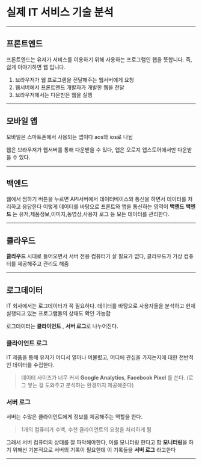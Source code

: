 # 실제 IT 서비스 기술 분석

---

## 프론트엔드

프론트엔드는 유저가 서비스를 이용하기 위해 사용하는 프로그램인 웹을 뜻합니다. 즉, 쉽게 이야기하면 웹 입니다.

1. 브라우저가 웹 프로그램을 전달해주는 웹서버에게 요청
2. 웹서버에서 프론트엔드 개발자가 개발한 웹을 전달
3. 브라우저에서는 다운받은 웹을 실행

---

## 모바일 앱

모바일은 스마트폰에서 사용되는 앱이다 aos와 ios로 나뉨

웹은 브라우저가 웹서버를 통해 다운받을 수 있다, 앱은 오로지 앱스토어에서만 다운받을 수 있다.

---

## 백엔드

웹에서 찜하기 버튼을 누르면 API서버에서 데이터베이스와 통신을 하면서 데이터를 처리하고 응답한다
이렇게 데이터를 바탕으로 프론트와 앱을 통신하는 영역이 **백엔드**
**백엔드** 는 유저,제품정보,이미지,동영상,사용자 로그 등 모든 데이터를 관리한다.

---

## 클라우드

**클라우드** 시대로 들어오면서 서버 전용 컴퓨터가 살 필요가 없다, 클라우드가 가상 컴퓨터를 제공해주고 관리도 해줌

---

## 로그데이터

IT 회사에서는 로그데이터가 꼭 필요하다. 데이터를 바탕으로 사용자들을 분석하고 현재 실행되고 있는 프로그램들의 상태도 확인 가능함

로그데이터는 **클라이언트** , **서버 로그**로 나누어진다.

### 클라이언트 로그

IT 제품을 통해 유저가 어디서 얼마나 머물렀고, 어디에 관심을 가지는지에 대한 전반적인 데이터를 수집한다.

> 데이터 사이즈가 너무 커서 **Google Analytics**, **Facebook Pixel** 를 쓴다.
> (로그 쌓는 걸 도와주고 분석하는 환경까지 제공해준다)

### 서버 로그

서버는 수많은 클라이언트에게 정보를 제공해주는 역할을 한다.

> 1개의 컴퓨터가 수백, 수천 클라이언트의 요청을 처리하게 됨

그래서 서버 컴퓨터의 상태를 잘 파악해야한다, 이를 모니터링 한다고 함
**모니터링**을 하기 위해선 기본적으로 서버의 기록이 필요한데 이 기록들을 **서버 로그** 라고한다

---
